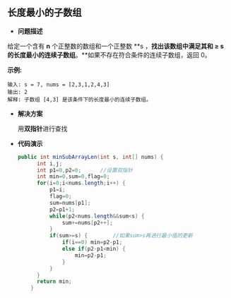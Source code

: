 ##  长度最小的子数组

- **问题描述**

给定一个含有 **n** 个正整数的数组和一个正整数 **s ，**找出该数组中满足其和 **≥ s** 的长度最小的连续子数组**。**如果不存在符合条件的连续子数组，返回 0。

**示例:** 

```
输入: s = 7, nums = [2,3,1,2,4,3]
输出: 2
解释: 子数组 [4,3] 是该条件下的长度最小的连续子数组。
```

- **解决方案**

  用**双指针**进行查找

- **代码演示**

  ```java
  public int minSubArrayLen(int s, int[] nums) {
      	int i,j;
      	int p1=0,p2=0;		//设置双指针
      	int min=0,sum=0,flag=0; 
      	for(i=0;i<nums.length;i++) {
      		p1=i;
      		flag=0;
      		sum=nums[p1];
      		p2=p1+1;
      		while(p2<nums.length&&sum<s) {
      			sum+=nums[p2++];
      		}
      		if(sum>=s) {		//如果sum>s再进行最小值的更新
      			if(i==0) min=p2-p1;
  	    		else if(p2-p1<min) {
  	    			min=p2-p1;
  	    		}
      		}
      	}
      	return min;
      }
  ```

  

  